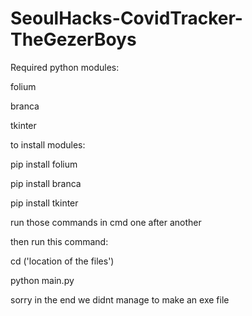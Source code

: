# SeoulHacks-CovidTracker-TheGezerBoys

Required python modules:

folium

branca

tkinter

to install modules:

pip install folium

pip install branca

pip install tkinter

run those commands in cmd one after another

then run this command: 

cd ('location of the files')

python main.py

sorry in the end we didnt manage to make an exe file
